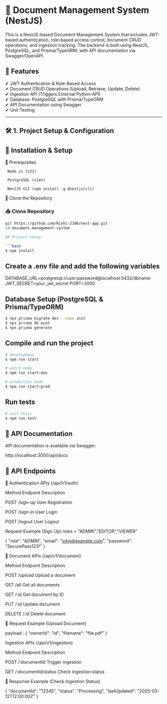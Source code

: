 
# 📄 Document Management System (NestJS)  

This is a NestJS-based Document Management System that includes JWT-based authentication, role-based access control, document CRUD operations, and ingestion tracking. The backend is built using NestJS, PostgreSQL, and Prisma/TypeORM, with API documentation via Swagger/OpenAPI.


## 🚀 Features  
✔ JWT Authentication & Role-Based Access  
✔ Document CRUD Operations (Upload, Retrieve, Update, Delete)  
✔ Ingestion API (Triggers External Python API)  
✔ Database: PostgreSQL with Prisma/TypeORM  
✔ API Documentation using Swagger  
✔ Unit Testing  

---
## 🛠 **1. Project Setup & Configuration**  

##  📌 Installation & Setup

🔹 Prerequisites

     Node.js (v22)

     PostgreSQL (v14+)

     NestJS CLI (npm install -g @nestjs/cli)

🔹 Clone the Repository

### 📥 Clone Repository  
```sh
git https://github.com/Rishi-2106/nest-app.git
cd document-management-system

## Project setup

```bash
$ npm install
```

## Create a .env file and add the following variables 

DATABASE_URL=postgresql://user:password@localhost:5432/dbname
JWT_SECRET=your_jwt_secret
PORT=3000

## Database Setup (PostgreSQL & Prisma/TypeORM)
```bash
$ npx prisma migrate dev --name init
$ npx prisma db push 
$ npx prisma generate

```

## Compile and run the project

```bash
# development
$ npm run start

# watch mode
$ npm run start:dev

# production mode
$ npm run start:prod
```

## Run tests

```bash
# unit tests
$ npm run test

```
## 📌 API Documentation
API documentation is available via Swagger:

http://localhost:3000/api/docs

## 📌 API Endpoints

🔹 Authentication APIs (/api/v1/auth)

Method      Endpoint       Description

POST        /sign-up       User Registration

POST        /sign-in       User Login

POST        /logout        User Logout


Request Example (Sign Up)
roles = "ADMIN","EDITOR","VIEWER"

{
  "role": "ADMIN",
  "email": "john@example.com",
  "password": "SecurePass123!"
}



🔹 Document APIs (/api/v1/document)

Method      Endpoint      Description

POST        /upload       Upload a document

GET          /all         Get all documents

GET          /:id         Get document by ID

PUT          /:id          Update document

DELETE       /:id          Delete document

🔸 Request Example (Upload Document)

payload :
{
  "ownerId": "id",
  "filename": "file.pdf"
}


Ingestion APIs (/api/v1/ingestion)

Method      Endpoint       Description

POST        /:documentId    Trigger ingestion

GET         /:documentId/status    Check ingestion status


🔸 Response Example (Check Ingestion Status)

{
  "documentId": "12345",
  "status": "Processing",
  "lastUpdated": "2025-03-12T12:00:00Z"
}
